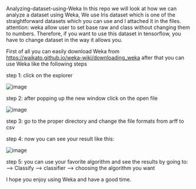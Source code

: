 Analyzing-dataset-using-Weka
In this repo we will look at how we can analyze a dataset using Weka, We use Iris dataset which is one of the straightforward datasets which you can use and I attached it in the files.
attention: weka allow user to set base raw and class without changing them to numbers. Therefore, if you want to use this dataset in tensorflow, you have to change dataset in the way
it allows you.

First of all you can easily download Weka from https://waikato.github.io/weka-wiki/downloading_weka 
after that you can use Weka like the following steps 

step 1: 
    click on the explorer
    
![image](https://github.com/Rostamnezhad/Analyzing-dataset-using-Weka/assets/89247982/73945de3-5e01-4ca9-98e8-7d28cb69b7de)


step 2:
    after popping up the new window click on the open file
    
![image](https://github.com/Rostamnezhad/Analyzing-dataset-using-Weka/assets/89247982/da3a1347-d637-4ddb-82c2-8f897329a321)

step 3:
    go to the proper directory and change the file formats from arff to csv

step 4: 
    now you can see your result like this:

![image](https://github.com/Rostamnezhad/Analyzing-dataset-using-Weka/assets/89247982/a6098307-530f-4549-8eef-6f72ca17a8b6)

step 5: 
    you can use your favorite algorithm and see the results by going to:
        --> Classify --> classifier --> choosing the algorithm you want

I hope you enjoy using Weka and have a good time. 
